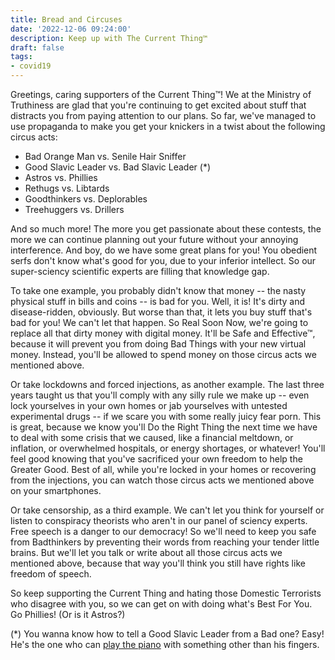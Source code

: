 ```yaml
---
title: Bread and Circuses
date: '2022-12-06 09:24:00'
description: Keep up with The Current Thing™
draft: false
tags:
- covid19
---
```


Greetings, caring supporters of the Current Thing™!
We at the Ministry of Truthiness are glad that
you're continuing to get excited about stuff that distracts
you from paying attention to our plans.  So far, we've
managed to use propaganda to make you get your knickers in a twist about
the following circus acts:

* Bad Orange Man vs. Senile Hair Sniffer
* Good Slavic Leader vs. Bad Slavic Leader (*)
* Astros vs. Phillies
* Rethugs vs. Libtards
* Goodthinkers vs. Deplorables
* Treehuggers vs. Drillers

And so much more!  The more you get passionate about these contests,
the more we can continue planning out your future without
your annoying interference.  And boy, do we have some great plans
for you!  You obedient serfs don't know what's good for 
you, due to your inferior intellect.  So our super-sciency scientific
experts are filling that knowledge gap.

To take one example, you probably didn't know that money -- the
nasty physical stuff in bills and coins -- is bad for you.  Well, it is!  It's dirty
and disease-ridden, obviously.  But worse than that, it lets you
buy stuff that's bad for you!  We can't let that happen.  So Real Soon Now,
we're going to replace all that dirty money with digital money.  It'll be
Safe and Effective™, because it will prevent you from doing
Bad Things with your new virtual money.  Instead, you'll be allowed
to spend money on those circus acts we mentioned above.

Or take lockdowns and forced injections, as another example.  The last
three years taught us that you'll comply with any silly rule we make
up -- even lock yourselves in your own homes or jab yourselves with
untested experimental drugs -- if we scare you with some really juicy
fear porn.  This is great, because we know you'll Do the Right Thing
the next time we have to deal with some crisis that we caused, like a
financial meltdown, or inflation, or overwhelmed hospitals, or energy
shortages, or whatever!  You'll feel good knowing that you've sacrificed your own freedom
to help the Greater Good.  Best of all, while you're locked in your homes
or recovering from the injections, you can watch those circus
acts we mentioned above on your smartphones.

Or take censorship, as a third example.  We can't let you think
for yourself or listen to conspiracy theorists who aren't in
our panel of sciency experts.  Free speech is a danger
to our democracy!  So we'll need to keep you safe
from Badthinkers by preventing their words from reaching your
tender little brains.  But we'll let you talk or write about
all those circus acts we mentioned above, because that way
you'll think you still have rights like freedom of speech.

So keep supporting the Current Thing and hating those Domestic
Terrorists who disagree with you, so we can get on with doing
what's Best For You.  Go Phillies!  (Or is it Astros?)

(*) You wanna know how to tell a Good Slavic Leader from a Bad one?
Easy!  He's the one who can [play the piano](https://www.youtube.com/watch?v=oua0Puihrkc)
with something other than his fingers.

